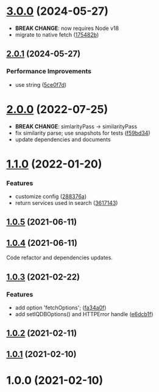 # [3.0.0](https://github.com/KotoriK/iqdb-client/compare/2.0.1...3.0.0) (2024-05-27)

* **BREAK CHANGE**: now requires Node v18
* migrate to native fetch ([175482b](https://github.com/KotoriK/iqdb-client/commit/175482b76eed5905479ca888c4063799855ec50c))

## [2.0.1](https://github.com/KotoriK/iqdb-client/compare/2.0.0...2.0.1) (2024-05-27)


### Performance Improvements

* use string ([5ce0f7d](https://github.com/KotoriK/iqdb-client/commit/5ce0f7d2bc9489e0a532ce41d36648f6dcd47e43))



# [2.0.0](https://github.com/KotoriK/iqdb-client/compare/1.1.0...2.0.0) (2022-07-25)
* **BREAK CHANGE**: simlarityPass -> similarityPass
* fix similarity parse; use snapshots for tests ([f59bd34](https://github.com/KotoriK/iqdb-client/commit/f59bd3481302431b301585729455c52bb5aa6994))
* update dependencies and documents

# [1.1.0](https://github.com/KotoriK/iqdb-client/compare/1.0.5...1.1.0) (2022-01-20)


### Features

* customize config ([288376a](https://github.com/KotoriK/iqdb-client/commit/288376a6b75bd71b686d9ee64d982a801c3177f1))
* return services used in search ([3617143](https://github.com/KotoriK/iqdb-client/commit/3617143b91d615ece73cf5219fc7d9182884a5c3))



## [1.0.5](https://github.com/KotoriK/iqdb-client/compare/1.0.4...1.0.5) (2021-06-11)



## [1.0.4](https://github.com/KotoriK/iqdb-client/compare/1.0.3...1.0.4) (2021-06-11)

Code refactor and dependencies updates.

## [1.0.3](https://github.com/KotoriK/iqdb-client/compare/1.0.2...1.0.3) (2021-02-22)


### Features

* add option 'fetchOptions'; ([fa34a0f](https://github.com/KotoriK/iqdb-client/commit/fa34a0f4edbf4a301234ad3fd7d01f56efb4ae10))
* add setIQDBOptions() and HTTPError handle ([e6dcb1f](https://github.com/KotoriK/iqdb-client/commit/e6dcb1f6b44210d33c56e1e19bd0488310a4e3d5))



## [1.0.2](https://github.com/KotoriK/iqdb-client/compare/1.0.1...1.0.2) (2021-02-11)



## [1.0.1](https://github.com/KotoriK/iqdb-client/compare/1.0.0...1.0.1) (2021-02-10)



# 1.0.0 (2021-02-10)



